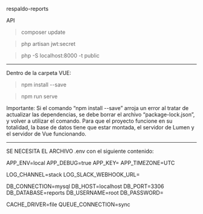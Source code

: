 respaldo-reports

API


> composer update


> php artisan jwt:secret


> php -S localhost:8000 -t public


---------------------------------------------------------------

Dentro de la carpeta VUE:


> npm install --save


> npm run serve




Importante: Si el comando “npm install --save” arroja un error al tratar de actualizar las 
dependencias, se debe borrar el archivo “package-lock.json”, y volver a utilizar el comando.
Para que el proyecto funcione en su totalidad, la base de datos tiene que estar montada, 
el servidor de Lumen y el servidor de Vue funcionando.


--------------------------

SE NECESITA EL ARCHIVO .env con el siguiente contenido:

APP_ENV=local
APP_DEBUG=true
APP_KEY=
APP_TIMEZONE=UTC

LOG_CHANNEL=stack
LOG_SLACK_WEBHOOK_URL=

DB_CONNECTION=mysql
DB_HOST=localhost
DB_PORT=3306
DB_DATABASE=reports
DB_USERNAME=root
DB_PASSWORD=

CACHE_DRIVER=file
QUEUE_CONNECTION=sync


